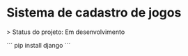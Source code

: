  <h1>Sistema de cadastro de jogos</h1>
 > Status do projeto: Em desenvolvimento

´´´
 pip install django
 ´´´
